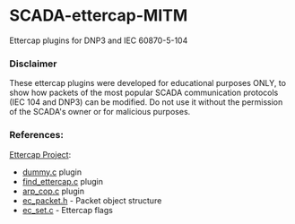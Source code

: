 # SCADA-ettercap-MITM
Ettercap plugins for DNP3 and IEC 60870-5-104

### Disclaimer
These ettercap plugins were developed for educational purposes ONLY,  to show how packets of the most popular SCADA communication protocols (IEC 104 and DNP3) can be modified. Do not use it without the permission of the SCADA's owner or for malicious purposes.

### References:

[Ettercap Project](https://github.com/Ettercap/ettercap/ "Ettercap Project"):

* [dummy.c](https://github.com/Ettercap/ettercap/blob/master/plug-ins/dummy/dummy.c "Dummy plugin") plugin
* [find_ettercap.c](https://github.com/Ettercap/ettercap/blob/master/plug-ins/find_ettercap/find_ettercap.c "Find ettercap plugin") plugin
* [arp_cop.c](https://github.com/Ettercap/ettercap/blob/master/plug-ins/arp_cop/arp_cop.c "Arp plugin") plugin
* [ec_packet.h](https://github.com/Ettercap/ettercap/blob/master/include/ec_packet.h "Ettercap packet") - Packet object structure
* [ec_set.c](https://github.com/Ettercap/ettercap/blob/master/src/ec_set.c "Ettercap flags") - Ettercap flags
